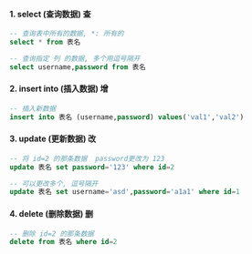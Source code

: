 #### 1. select (查询数据) 查

```sql
-- 查询表中所有的数据, *: 所有的
select * from 表名

-- 查询指定 列 的数据, 多个用逗号隔开
select username,password from 表名
```

#### 2. insert into (插入数据) 增

```sql
-- 插入新数据
insert into 表名 (username,password) values('val1','val2')
```

#### 3. update (更新数据) 改

```sql
-- 将 id=2 的那条数据  password更改为 123
update 表名 set password='123' where id=2

-- 可以更改多个, 逗号隔开
update 表名 set username='asd',password='a1a1' where id=1
```

#### 4. delete (删除数据) 删

```sql
-- 删除 id=2 的那条数据
delete from 表名 where id=2
```
